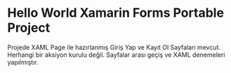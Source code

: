 # Hello World Xamarin Forms Portable Project

Projede XAML Page ile hazırlanmış Giriş Yap ve Kayıt Ol Sayfaları mevcut. Herhangi bir aksiyon kurulu değil. Sayfalar arası geçiş ve XAML denemeleri yapılmıştır.
